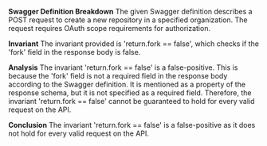 **Swagger Definition Breakdown**
The given Swagger definition describes a POST request to create a new repository in a specified organization. The request requires OAuth scope requirements for authorization.

**Invariant**
The invariant provided is 'return.fork == false', which checks if the 'fork' field in the response body is false.

**Analysis**
The invariant 'return.fork == false' is a false-positive. This is because the 'fork' field is not a required field in the response body according to the Swagger definition. It is mentioned as a property of the response schema, but it is not specified as a required field. Therefore, the invariant 'return.fork == false' cannot be guaranteed to hold for every valid request on the API.

**Conclusion**
The invariant 'return.fork == false' is a false-positive as it does not hold for every valid request on the API.
